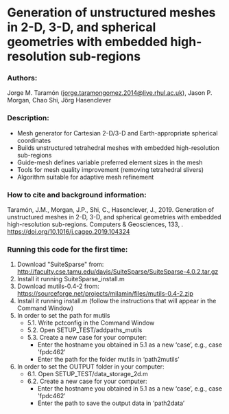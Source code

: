 # Generation of unstructured meshes in 2-D, 3-D, and spherical geometries with embedded high-resolution sub-regions

### Authors:
Jorge M. Taramón (jorge.taramongomez.2014@live.rhul.ac.uk), Jason P. Morgan, Chao Shi, Jörg Hasenclever

### Description:
- Mesh generator for Cartesian 2-D/3-D and Earth-appropriate spherical coordinates
- Builds unstructured tetrahedral meshes with embedded high-resolution sub-regions
- Guide-mesh defines variable preferred element sizes in the mesh
- Tools for mesh quality improvement (removing tetrahedral slivers)
- Algorithm suitable for adaptive mesh refinement

### How to cite and background information:
Taramón, J.M., Morgan, J.P., Shi, C., Hasenclever, J., 2019. Generation of unstructured meshes in 2-D, 3-D, and spherical geometries with embedded high-resolution sub-regions. Computers & Geosciences, 133, . https://doi.org/10.1016/j.cageo.2019.104324

### Running this code for the first time:

1. Download "SuiteSparse" from:
    http://faculty.cse.tamu.edu/davis/SuiteSparse/SuiteSparse-4.0.2.tar.gz
2. Install it running SuiteSparse_install.m
3. Download mutils-0.4-2 from:
    https://sourceforge.net/projects/milamin/files/mutils-0.4-2.zip
4. Install it running install.m (follow the instructions that will appear in the Command Window)
5. In order to set the path for mutils
    - 5.1. Write pctconfig in the Command Window
    - 5.2. Open SETUP_TEST/addpaths_mutils
    - 5.3. Create a new case for your computer:
        - Enter the hostname you obtained in 5.1 as a new ‘case’, e.g., case 'fpdc462'
        - Enter the path for the folder mutils in ‘path2mutils’
6. In order to set the OUTPUT folder in your computer:
    - 6.1. Open SETUP_TEST/data_storage_2d.m
    - 6.2. Create a new case for your computer:
        - Enter the hostname you obtained in 5.1 as a new ‘case’, e.g., case 'fpdc462'
        - Enter the path to save the output data in ‘path2data’
